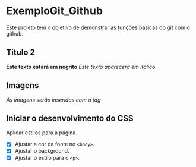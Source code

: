 # ExemploGit_Github
Este projeto tem o objetivo de demonstrar as funções básicas do git com o github.

## Título 2
**Este texto estará em negrito**
*Este texto aparecerá em itálico*

## Imagens
*As imagens serão inseridas com a tag <img>*

## Iniciar o desenvolvimento do CSS
Aplicar estilos para a página.
- [X] Ajustar a cor da fonte no `<body>`.
- [X] Ajustar o background.
- [X] Ajustar o estilo para o `<p>`.